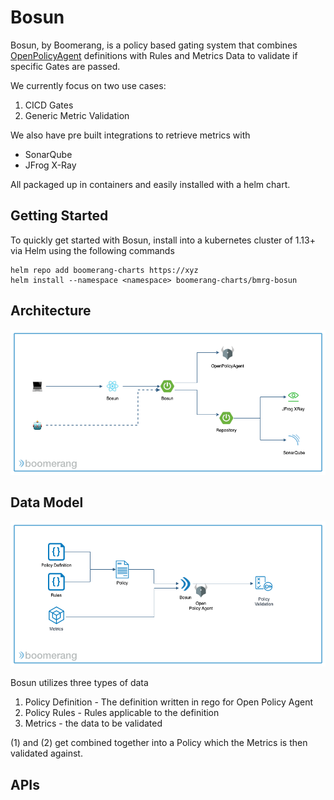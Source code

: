 # Bosun

Bosun, by Boomerang, is a policy based gating system that combines [OpenPolicyAgent](https://openpolicyagent.org/) definitions with Rules and Metrics Data to validate if specific Gates are passed.

We currently focus on two use cases:
1. CICD Gates
2. Generic Metric Validation

We also have pre built integrations to retrieve metrics with
- SonarQube
- JFrog X-Ray

All packaged up in containers and easily installed with a helm chart.

## Getting Started

To quickly get started with Bosun, install into a kubernetes cluster of 1.13+ via Helm using the following commands

```
helm repo add boomerang-charts https://xyz
helm install --namespace <namespace> boomerang-charts/bmrg-bosun
```

## Architecture

![Architecture](../assets/bosun-architecture.png)

## Data Model

![Data](../assets/bosun-data.png)

Bosun utilizes three types of data

1. Policy Definition - The definition written in rego for Open Policy Agent
2. Policy Rules - Rules applicable to the definition
3. Metrics - the data to be validated

(1) and (2) get combined together into a Policy which the Metrics is then validated against.

## APIs

